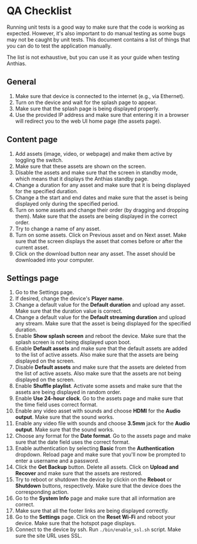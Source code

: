 # QA Checklist

Running unit tests is a good way to make sure that the code is working as expected. However, it's also important to do manual testing as some bugs may not be caught by unit tests. This document contains a list of things that you can do to test the application manually.

The list is not exhaustive, but you can use it as your guide when testing Anthias.

## General

1. Make sure that device is connected to the internet (e.g., via Ethernet).
2. Turn on the device and wait for the splash page to appear.
3. Make sure that the splash page is being displayed properly.
4. Use the provided IP address and make sure that entering it in a browser will redirect you to the web UI home page (the assets page).

## Content page

1. Add assets (image, video, or webpage) and make them active by toggling the switch.
2. Make sure that these assets are shown on the screen.
3. Disable the assets and make sure that the screen in standby mode, which means that it displays the Anthias standby page.
4. Change a duration for any asset and make sure that it is being displayed for the specified duration.
5. Change a the start and end dates and make sure that the asset is being displayed only during the specified period.
6. Turn on some assets and change their order (by dragging and dropping them). Make sure that the assets are being displayed in the correct order.
7. Try to change a name of any asset.
8. Turn on some assets. Click on Previous asset and on Next asset. Make sure that the screen displays the asset that comes before or after the current asset.
9. Click on the download button near any asset. The asset should be downloaded into your computer.

## Settings page

1. Go to the Settings page.
2. If desired, change the device's **Player name**.
3. Change a default value for the **Default duration** and upload any asset. Make sure that the duration value is correct.
4. Change a default value for the **Default streaming duration** and upload any stream. Make sure that the asset is being displayed for the specified duration.
5. Enable **Show splash screen** and reboot the device. Make sure that the splash screen is not being displayed upon boot.
6. Enable **Default assets** and make sure that the default assets are added to the list of active assets. Also make sure that the assets are being displayed on the screen.
7. Disable **Default assets** and make sure that the assets are deleted from the list of active assets. Also make sure that the assets are not being displayed on the screen.
8. Enable **Shuffle playlist**. Activate some assets and make sure that the assets are being displayed in random order.
9. Enable **Use 24-hour clock**. Go to the assets page and make sure that the time field uses correct format.
10. Enable any video asset with sounds and choose **HDMI** for the **Audio output**. Make sure that the sound works.
11. Enable any video file with sounds and choose **3.5mm** jack for the **Audio output**. Make sure that the sound works.
12. Choose any format for the **Date format**. Go to the assets page and make sure that the date field uses the correct format.
13. Enable authentication by selecting **Basic** from the **Authentication** dropdown. Reload page and make sure that you'll now be prompted to enter a username and a password.
14. Click the **Get Backup** button. Delete all assets. Click on **Upload and Recover** and make sure that the assets are restored.
15. Try to reboot or shutdown the device by clickin on the **Reboot** or **Shutdown** buttons, respectively. Make sure that the device does the corresponding action.
16. Go to the **System Info** page and make sure that all information are correct.
17. Make sure that all the footer links are being displayed correctly.
18. Go to the **Settings** page. Click on the **Reset Wi-Fi** and reboot your device. Make sure that the hotspot page displays.
19. Connect to the device by ssh. Run `./bin/enable_ssl.sh` script. Make sure the site URL uses SSL.
